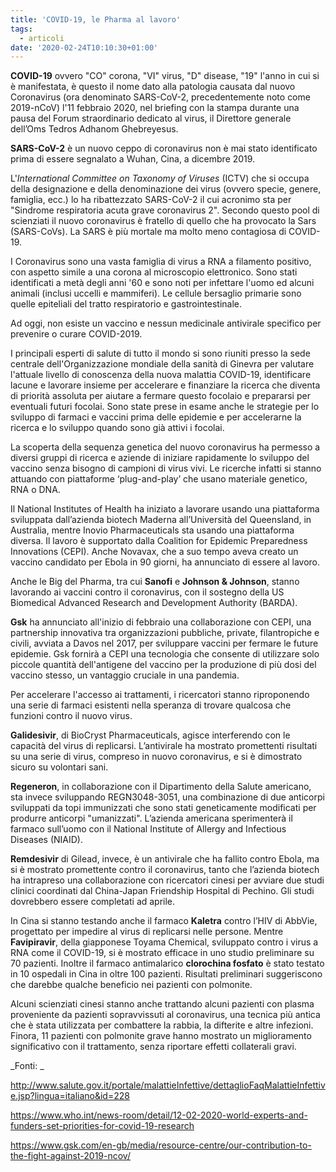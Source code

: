 ```yaml
---
title: 'COVID-19, le Pharma al lavoro'
tags:
  - articoli
date: '2020-02-24T10:10:30+01:00'
---
```

**COVID-19** ovvero "CO" corona, "VI" virus, "D" disease, "19" l'anno in cui si è manifestata, è questo il nome dato alla patologia causata dal nuovo Coronavirus (ora denominato SARS-CoV-2, precedentemente noto come 2019-nCoV) l'11 febbraio 2020, nel briefing con la stampa durante una pausa del Forum straordinario dedicato al virus, il Direttore generale dell’Oms Tedros Adhanom Ghebreyesus.

**SARS-CoV-2** è un nuovo ceppo di coronavirus non è mai stato identificato prima di essere segnalato a Wuhan, Cina, a dicembre 2019.

L'_International Committee on Taxonomy of Viruses_ (ICTV) che si occupa della designazione e della denominazione dei virus (ovvero specie, genere, famiglia, ecc.) lo ha ribattezzato SARS-CoV-2 il cui acronimo sta per "Sindrome respiratoria acuta grave coronavirus 2". Secondo questo pool di scienziati il nuovo coronavirus è fratello di quello che ha provocato la Sars (SARS-CoVs). La SARS è più mortale ma molto meno contagiosa di COVID-19. 

I Coronavirus sono una vasta famiglia di virus a RNA a filamento positivo, con aspetto simile a una corona al microscopio elettronico. Sono stati identificati a metà degli anni '60 e sono noti per infettare l'uomo ed alcuni animali (inclusi uccelli e mammiferi). Le cellule bersaglio primarie sono quelle epiteliali del tratto respiratorio e gastrointestinale.

Ad oggi, non esiste un vaccino e nessun medicinale antivirale specifico per prevenire o curare COVID-2019.

I principali esperti di salute di tutto il mondo si sono riuniti presso la sede centrale dell'Organizzazione mondiale della sanità di Ginevra per valutare l'attuale livello di conoscenza della nuova malattia COVID-19, identificare lacune e lavorare insieme per accelerare e finanziare la ricerca che diventa di priorità assoluta per aiutare a fermare questo focolaio e prepararsi per eventuali futuri focolai. Sono state prese in esame anche le strategie per lo sviluppo di farmaci e vaccini prima delle epidemie e per accelerarne la ricerca e lo sviluppo quando sono già attivi i focolai.

La scoperta della sequenza genetica del nuovo coronavirus ha permesso a diversi gruppi di ricerca e aziende di iniziare rapidamente lo sviluppo del vaccino senza bisogno di campioni di virus vivi. Le ricerche infatti si stanno attuando con piattaforme ‘plug-and-play’ che usano materiale genetico, RNA o DNA.

Il National Institutes of Health ha iniziato a lavorare usando una piattaforma sviluppata dall’azienda biotech Maderna all’Università del Queensland, in Australia, mentre Inovio Pharmaceuticals sta usando una piattaforma diversa. Il lavoro è supportato dalla Coalition for Epidemic Preparedness Innovations (CEPI). Anche Novavax, che a suo tempo aveva creato un vaccino candidato per Ebola in 90 giorni, ha annunciato di essere al lavoro.

Anche le Big del Pharma, tra cui **Sanofi** e **Johnson & Johnson**, stanno lavorando ai vaccini contro il coronavirus, con il sostegno della US Biomedical Advanced Research and Development Authority (BARDA).

**Gsk** ha annunciato all'inizio di febbraio una collaborazione con CEPI, una partnership innovativa tra organizzazioni pubbliche, private, filantropiche e civili, avviata a Davos nel 2017, per sviluppare vaccini per fermare le future epidemie. Gsk fornirà a CEPI una tecnologia che consente di utilizzare solo piccole quantità dell'antigene del vaccino per la produzione di più dosi del vaccino stesso, un vantaggio cruciale in una pandemia.

Per accelerare l'accesso ai trattamenti, i ricercatori stanno riproponendo una serie di farmaci esistenti nella speranza di trovare qualcosa che funzioni contro il nuovo virus.

**Galidesivir**, di BioCryst Pharmaceuticals, agisce interferendo con le capacità del virus di replicarsi. L’antivirale ha mostrato promettenti risultati su una serie di virus, compreso in nuovo coronavirus, e si è dimostrato sicuro su volontari sani.

**Regeneron**, in collaborazione con il Dipartimento della Salute americano, sta invece sviluppando REGN3048-3051, una combinazione di due anticorpi sviluppati da topi immunizzati che sono stati geneticamente modificati per produrre anticorpi "umanizzati". L’azienda americana sperimenterà il farmaco sull’uomo con il National Institute of Allergy and Infectious Diseases (NIAID).

**Remdesivir** di Gilead, invece, è un antivirale che ha fallito contro Ebola, ma si è mostrato promettente contro il coronavirus, tanto che l’azienda biotech ha intrapreso una collaborazione con ricercatori cinesi per avviare due studi clinici coordinati dal China-Japan Friendship Hospital di Pechino. Gli studi dovrebbero essere completati ad aprile.

In Cina si stanno testando anche il farmaco **Kaletra** contro l’HIV di AbbVie, progettato per impedire al virus di replicarsi nelle persone. Mentre **Favipiravir**, della giapponese Toyama Chemical, sviluppato contro i virus a RNA come il COVID-19, si è mostrato efficace in uno studio preliminare su 70 pazienti. Inoltre il farmaco antimalarico **clorochina fosfato** è stato testato in 10 ospedali in Cina in oltre 100 pazienti. Risultati preliminari suggeriscono che darebbe qualche beneficio nei pazienti con polmonite.

Alcuni scienziati cinesi stanno anche trattando alcuni pazienti con plasma proveniente da pazienti sopravvissuti al coronavirus, una tecnica più antica che è stata utilizzata per combattere la rabbia, la difterite e altre infezioni. Finora, 11 pazienti con polmonite grave hanno mostrato un miglioramento significativo con il trattamento, senza riportare effetti collaterali gravi.

_Fonti: _

http://www.salute.gov.it/portale/malattieInfettive/dettaglioFaqMalattieInfettive.jsp?lingua=italiano&id=228

https://www.who.int/news-room/detail/12-02-2020-world-experts-and-funders-set-priorities-for-covid-19-research

https://www.gsk.com/en-gb/media/resource-centre/our-contribution-to-the-fight-against-2019-ncov/

